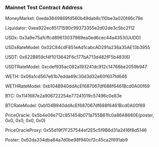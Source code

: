 ### Mainnet Test Contract Address

MoneyMarket: 0xeda3849869fd560b49dab8c110be3a020f46c79e

Liquidator: 0xea922ec85171590c99373355e2d02de3c5bc2112

USDx: 0x3a9e75afcffcd89613037989ea0ed6cec44a4353(UUDD)

USDxRateModel: 0x02C84cdF851eAd1cabcAD291a236a35AE13b3955

USDT: 0x622B859cf4f1013642F6c177bA713d482fF5b483(6)

USDTRateModel: 0xcdef935ac092a193241dc912c14766be2059b947

WETH: 0x06a1cd567e61b7edda49c30d3d32e60f607fd646

WETHRateModel: 0xb104B940ddAcEf687067df688f6461Bcd0A00f69

BTC: 0x1141687e2a906722254e77241019c57496c0e83e

BTCRateModel: 0xb104B940ddAcEf687067df688f6461Bcd0A00f69

PriceOracle: 0x5b4e06e712c851454b071a755B61fc0a86A8680E(poster, 0x0, 0x0, 0x0, 0x0)

PriceOracleProxy: 0x55d19f7F257544ef2E5c5f9B6d31a2416f8d5146

Poster: 0x62da334dba84a7d0be98f940cf2c45ca2f691ab9
